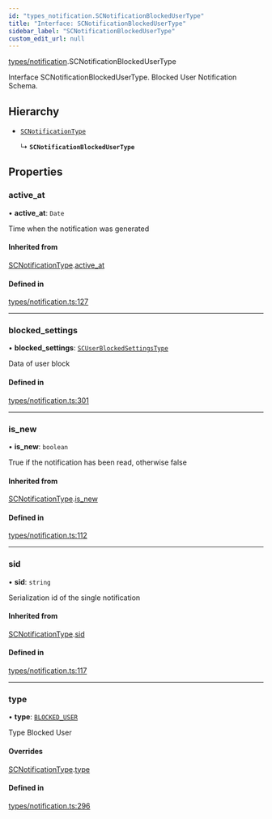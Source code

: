 ```yaml
---
id: "types_notification.SCNotificationBlockedUserType"
title: "Interface: SCNotificationBlockedUserType"
sidebar_label: "SCNotificationBlockedUserType"
custom_edit_url: null
---
```


[types/notification](../modules/types_notification.md).SCNotificationBlockedUserType

Interface SCNotificationBlockedUserType.
Blocked User Notification Schema.

## Hierarchy

- [`SCNotificationType`](types_notification.SCNotificationType.md)

  ↳ **`SCNotificationBlockedUserType`**

## Properties

### active\_at

• **active\_at**: `Date`

Time when the notification was generated

#### Inherited from

[SCNotificationType](types_notification.SCNotificationType.md).[active_at](types_notification.SCNotificationType.md#active_at)

#### Defined in

[types/notification.ts:127](https://github.com/selfcommunity/community-ui/blob/1eb776a/packages/sc-core/src/types/notification.ts#L127)

___

### blocked\_settings

• **blocked\_settings**: [`SCUserBlockedSettingsType`](types_user.SCUserBlockedSettingsType.md)

Data of user block

#### Defined in

[types/notification.ts:301](https://github.com/selfcommunity/community-ui/blob/1eb776a/packages/sc-core/src/types/notification.ts#L301)

___

### is\_new

• **is\_new**: `boolean`

True if the notification has been read, otherwise false

#### Inherited from

[SCNotificationType](types_notification.SCNotificationType.md).[is_new](types_notification.SCNotificationType.md#is_new)

#### Defined in

[types/notification.ts:112](https://github.com/selfcommunity/community-ui/blob/1eb776a/packages/sc-core/src/types/notification.ts#L112)

___

### sid

• **sid**: `string`

Serialization id of the single notification

#### Inherited from

[SCNotificationType](types_notification.SCNotificationType.md).[sid](types_notification.SCNotificationType.md#sid)

#### Defined in

[types/notification.ts:117](https://github.com/selfcommunity/community-ui/blob/1eb776a/packages/sc-core/src/types/notification.ts#L117)

___

### type

• **type**: [`BLOCKED_USER`](../enums/types_notification.SCNotificationTypologyType.md#blocked_user)

Type Blocked User

#### Overrides

[SCNotificationType](types_notification.SCNotificationType.md).[type](types_notification.SCNotificationType.md#type)

#### Defined in

[types/notification.ts:296](https://github.com/selfcommunity/community-ui/blob/1eb776a/packages/sc-core/src/types/notification.ts#L296)
